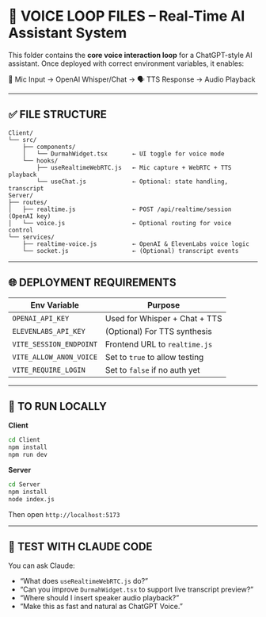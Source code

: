 # 🧠 VOICE LOOP FILES – Real-Time AI Assistant System

This folder contains the **core voice interaction loop** for a ChatGPT-style AI assistant. Once deployed with correct environment variables, it enables:

🎤 Mic Input → OpenAI Whisper/Chat → 🗣️ TTS Response → Audio Playback

---

## ✅ FILE STRUCTURE

```
Client/
└── src/
    ├── components/
    │   └── DurmahWidget.tsx       ← UI toggle for voice mode
    └── hooks/
        ├── useRealtimeWebRTC.js   ← Mic capture + WebRTC + TTS playback
        └── useChat.js             ← Optional: state handling, transcript
Server/
├── routes/
│   ├── realtime.js                ← POST /api/realtime/session (OpenAI key)
│   └── voice.js                   ← Optional routing for voice control
└── services/
    ├── realtime-voice.js          ← OpenAI & ElevenLabs voice logic
    └── socket.js                  ← (Optional) transcript events
```

---

## 🌐 DEPLOYMENT REQUIREMENTS

| Env Variable               | Purpose                         |
|---------------------------|---------------------------------|
| `OPENAI_API_KEY`          | Used for Whisper + Chat + TTS   |
| `ELEVENLABS_API_KEY`      | (Optional) For TTS synthesis    |
| `VITE_SESSION_ENDPOINT`   | Frontend URL to `realtime.js`   |
| `VITE_ALLOW_ANON_VOICE`   | Set to `true` to allow testing  |
| `VITE_REQUIRE_LOGIN`      | Set to `false` if no auth yet   |

---

## 🚀 TO RUN LOCALLY

**Client**
```bash
cd Client
npm install
npm run dev
```

**Server**
```bash
cd Server
npm install
node index.js
```

Then open `http://localhost:5173`

---

## 🧪 TEST WITH CLAUDE CODE

You can ask Claude:
- “What does `useRealtimeWebRTC.js` do?”
- “Can you improve `DurmahWidget.tsx` to support live transcript preview?”
- “Where should I insert speaker audio playback?”
- “Make this as fast and natural as ChatGPT Voice.”

